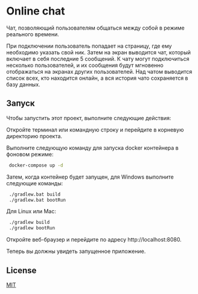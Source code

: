 
# Online chat

 Чат, позволяющий пользователям общаться между собой в режиме реального времени.

При подключении пользователь попадает на страницу, где ему необходимо указать свой ник.
Затем на экран выводится чат, который включает в себя последние 5 сообщений.
К чату могут подключиться несколько пользователей, и их сообщения будут мгновенно отображаться на экранах других пользователей. 
Над чатом выводится список всех, кто находится онлайн, а вся история чато сохраняется в базу данных.



## Запуск

Чтобы запустить этот проект, выполните следующие действия:

  Откройте терминал или командную строку и перейдите в корневую директорию проекта.

  Выполните следующую команду для запуска docker контейнера в фоновом режиме:

```bash
 docker-compose up -d
```

Затем, когда контейнер будет запущен, для Windows выполните следующие команды:

```bash
 ./gradlew.bat build
 ./gradlew.bat bootRun
```
Для Linux или Mac:
```bash
 ./gradlew build
 ./gradlew bootRun
```

Откройте веб-браузер и перейдите по адресу http://localhost:8080.

Теперь вы должны увидеть запущенное приложение.

## License

[MIT](https://choosealicense.com/licenses/mit/)

